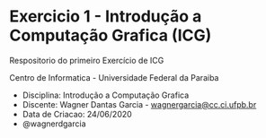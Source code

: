 # Exercicio 1 - Introdução a Computação Grafica (ICG)

Respositorio do primeiro Exercício de ICG

Centro de Informatica - Universidade Federal da Paraiba
- Disciplina: Introdução a Computação Grafica
- Discente: Wagner Dantas Garcia - wagnergarcia@cc.ci.ufpb.br
- Data de Criacao: 24/06/2020
- @wagnerdgarcia